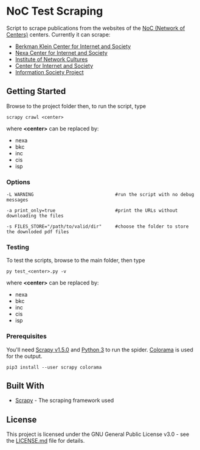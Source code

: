 # NoC Test Scraping

Script to scrape publications from the websites of the [NoC (Network of Centers)](https://networkofcenters.net/) centers.
Currently it can scrape:
* [Berkman Klein Center for Internet and Society](https://cyber.harvard.edu/)
* [Nexa Center for Internet and Society](https://nexa.polito.it/)
* [Institute of Network Cultures](http://cyberlaw.stanford.edu/)
* [Center for Internet and Society](http://networkcultures.org/)
* [Information Society Project](https://law.yale.edu/isp)

## Getting Started

Browse to the project folder then, to run the script, type

```
scrapy crawl <center>
```
where <b>&lt;center&gt;</b> can be replaced by:
* nexa
* bkc
* inc
* cis
* isp

### Options
```
-L WARNING                              #run the script with no debug messages

-a print_only=true                      #print the URLs without downloading the files

-s FILES_STORE="/path/to/valid/dir"     #choose the folder to store the downloded pdf files
```

### Testing

To test the scripts, browse to the main folder, then type

```
py test_<center>.py -v
```
where <b>&lt;center&gt;</b> can be replaced by:
* nexa
* bkc
* inc
* cis
* isp


### Prerequisites

You'll need [Scrapy v1.5.0](https://scrapy.org/) and [Python 3](https://www.python.org/download/releases/3.0/) to run the spider.
[Colorama](https://pypi.org/project/colorama/) is used for the output.

` pip3 install --user scrapy colorama `

## Built With

* [Scrapy](https://scrapy.org/) - The scraping framework used

## License

This project is licensed under the GNU General Public License v3.0 - see the [LICENSE.md](LICENSE.md) file for details.
